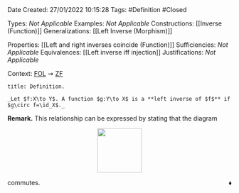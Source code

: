 <br />
<br />

Date Created: 27/01/2022 10:15:28
Tags: #Definition #Closed 

Types: _Not Applicable_
Examples: _Not Applicable_
Constructions: [[Inverse (Function)]]
Generalizations: [[Left Inverse (Morphism)]]

Properties: [[Left and right inverses coincide (Function)]]
Sufficiencies: _Not Applicable_
Equivalences: [[Left inverse iff injection]]
Justifications: _Not Applicable_

Context: [$\textrm{FOL}$](obsidian://open?file=First%20Order%20Logic)$\,\,\rightsquigarrow\,\,$[$\textrm{ZF}$](obsidian://open?file=Zermelo-Fraenkel%20Set%20Theory)

``` ad-Definition
title: Definition.

_Let $f:X\to Y$. A function $g:Y\to X$ is a **left inverse of $f$** if $g\circ f=\id_X$._

```

**Remark.** This relationship can be expressed by stating that the diagram

<center><img src="https://raw.githubusercontent.com/zhaoshenzhai/MathWiki/master/Images/09-02-2022_223050/image.svg", width=100></center>

commutes.<span style="float:right;">$\blacklozenge$</span>
